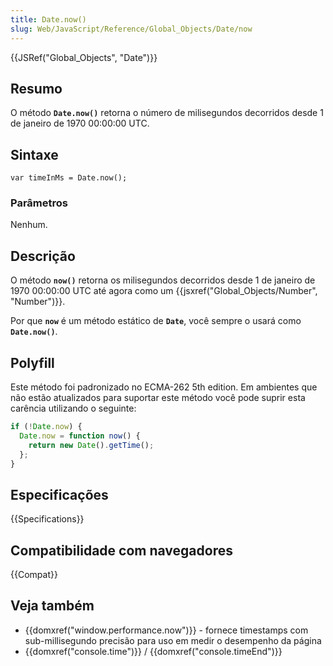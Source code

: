 ```yaml
---
title: Date.now()
slug: Web/JavaScript/Reference/Global_Objects/Date/now
---
```


{{JSRef("Global_Objects", "Date")}}

## Resumo

O método **`Date.now()`** retorna o número de milisegundos decorridos desde 1 de janeiro de 1970 00:00:00 UTC.

## Sintaxe

```
var timeInMs = Date.now();
```

### Parâmetros

Nenhum.

## Descrição

O método **`now()`** retorna os milisegundos decorridos desde 1 de janeiro de 1970 00:00:00 UTC até agora como um {{jsxref("Global_Objects/Number", "Number")}}.

Por que **`now`** é um método estático de **`Date`**, você sempre o usará como **`Date.now()`**.

## Polyfill

Este método foi padronizado no ECMA-262 5th edition. Em ambientes que não estão atualizados para suportar este método você pode suprir esta carência utilizando o seguinte:

```js
if (!Date.now) {
  Date.now = function now() {
    return new Date().getTime();
  };
}
```

## Especificações

{{Specifications}}

## Compatibilidade com navegadores

{{Compat}}

## Veja também

- {{domxref("window.performance.now")}} - fornece timestamps com sub-millisegundo precisão para uso em medir o desempenho da página
- {{domxref("console.time")}} / {{domxref("console.timeEnd")}}
